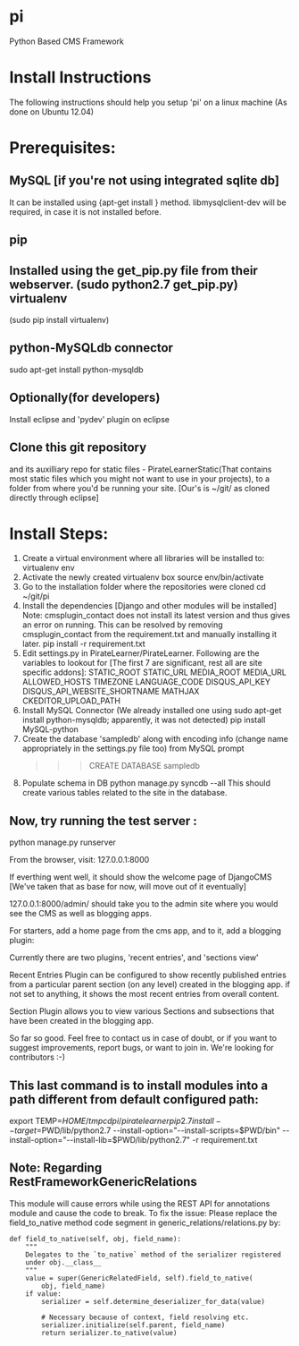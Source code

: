 pi
==

Python Based CMS Framework


Install Instructions
=====================

The following instructions should help you setup 'pi' on a linux machine (As done on Ubuntu 12.04)

Prerequisites:
==============

MySQL [if you're not using integrated sqlite db]
-----
   It can be installed using {apt-get install } method.
   libmysqlclient-dev will be required, in case it is not installed before.

pip
---
   Installed using the get_pip.py file from their webserver. 
      (sudo python2.7 get_pip.py)
virtualenv
----------
   (sudo pip install virtualenv)

python-MySQLdb connector
------------------------
   sudo apt-get install python-mysqldb

Optionally(for developers)
--------------------------
   Install eclipse and 'pydev' plugin on eclipse

Clone this git repository 
-------------------------
and its auxilliary repo for static files - PirateLearnerStatic(That contains most static files which you might not want to use in your projects), to a folder from where you'd be running your site. [Our's is ~/git/ as cloned directly through eclipse]

Install Steps:
==============
1. Create a virtual environment where all libraries will be installed to:
   virtualenv env
2. Activate the newly created virtualenv box
   source env/bin/activate
3. Go to the installation folder where the repositories were cloned
   cd ~/git/pi
4. Install the dependencies [Django and other modules will be installed] Note: cmsplugin_contact does not install its latest version and thus gives an error on running. This can be resolved by removing cmsplugin_contact from the requirement.txt and manually installing it later.
   pip install -r requirement.txt
5. Edit settings.py in PirateLearner/PirateLearner. Following are the variables to lookout for [The first 7 are significant, rest all are site specific addons]:
   STATIC_ROOT
   STATIC_URL
   MEDIA_ROOT
   MEDIA_URL
   ALLOWED_HOSTS
   TIMEZONE
   LANGUAGE_CODE
   DISQUS_API_KEY
   DISQUS_API_WEBSITE_SHORTNAME
   MATHJAX
   CKEDITOR_UPLOAD_PATH
6. Install MySQL Connector (We already installed one using sudo apt-get install python-mysqldb; apparently, it was not detected)
    pip install MySQL-python
7. Create the database 'sampledb' along with encoding info (change name appropriately in the settings.py file too) from MySQL prompt
   >>> CREATE DATABASE sampledb 
8. Populate schema in DB
   python manage.py syncdb --all
   This should create various tables related to the site in the database.

Now, try running the test server :
----------------------------------

python manage.py runserver


From the browser, visit: 127.0.0.1:8000

If everthing went well, it should show the welcome page of DjangoCMS [We've taken that as base for now, will move out of it eventually]

127.0.0.1:8000/admin/ should take you to the admin site where you would see the CMS as well as blogging apps.

For starters, add a home page from the cms app, and to it, add a blogging plugin:

Currently there are two plugins, 'recent entries', and 'sections view'

Recent Entries Plugin can be configured to show recently published entries from a particular parent section (on any level) created in the blogging app. if not set to anything, it shows the most recent entries from overall content.

Section Plugin allows you to view various Sections and subsections that have been created in the blogging app.


So far so good. Feel free to contact us in case of doubt, or if you want to suggest improvements, report bugs, or want to join in. We're looking for contributors :-)


This last command is to install modules into a path different from default configured path:
-------------------------------------------------------------------------------------------

export TEMP=$HOME/tmp
cd pi/piratelearner
pip2.7 install --target=$PWD/lib/python2.7 --install-option="--install-scripts=$PWD/bin" --install-option="--install-lib=$PWD/lib/python2.7" -r requirement.txt

Note: Regarding RestFrameworkGenericRelations
---------------------------------------------

This module will cause errors while using the REST API for annotations module and cause the code to break. To fix the issue: Please replace the field_to_native method code segment
in generic_relations/relations.py by:


    def field_to_native(self, obj, field_name):
        """
        Delegates to the `to_native` method of the serializer registered
        under obj.__class__
        """
        value = super(GenericRelatedField, self).field_to_native(
            obj, field_name)
        if value:
            serializer = self.determine_deserializer_for_data(value)

            # Necessary because of context, field resolving etc.
            serializer.initialize(self.parent, field_name)
            return serializer.to_native(value)
     




